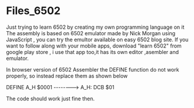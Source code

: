 # Files_6502
Just trying to learn 6502 by creating my own programming language on it
 The assembly is based on 6502 emulator made by Nick Morgan using JavaScript , you can try the emultor available on easy 6502 blog site.
 If you want to follow along with your mobile apps, download "learn 6502" from google play store , i use that app too,it has its own editor ,asembler and emulator.


In browser version of 6502 Assembler the DEFINE function do not work properly, so instead replace them as shown below

DEFINE A_H $0001 --------> A_H: 
                         DCB $01
                       
 The code should work just fine then.
